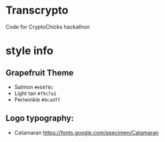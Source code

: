 # Transcrypto
Code for CryptoChicks hackathon

# style info

Grapefruit Theme
---
* Salmon ```#eb8f8c```
* Light tan ```#f9c7a1```
* Periwinkle ```#9cadff```


Logo typography:
---
* Catamaran https://fonts.google.com/specimen/Catamaran
